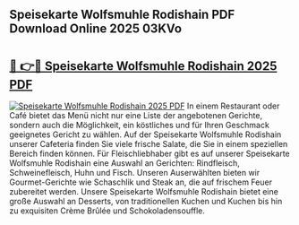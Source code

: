 ## Speisekarte Wolfsmuhle Rodishain PDF Download Online 2025 03KVo

# <h2><a href="http://gcafsv.nevu.top/?p=Speisekarte+Wolfsmuhle+Rodishain">🔗 👉🔴 Speisekarte Wolfsmuhle Rodishain 2025 PDF</a></h2>

[![Speisekarte Wolfsmuhle Rodishain 2025 PDF](https://i.imgur.com/dBaPXMq.png)](http://gcafsv.nevu.top/?p=Speisekarte+Wolfsmuhle+Rodishain)
In einem Restaurant oder Café bietet das Menü nicht nur eine Liste der angebotenen Gerichte, sondern auch die Möglichkeit, ein köstliches und für Ihren Geschmack geeignetes Gericht zu wählen. Auf der Speisekarte Wolfsmuhle Rodishain unserer Cafeteria finden Sie viele frische Salate, die Sie in einem speziellen Bereich finden können. Für Fleischliebhaber gibt es auf unserer Speisekarte Wolfsmuhle Rodishain eine Auswahl an Gerichten: Rindfleisch, Schweinefleisch, Huhn und Fisch. Unseren Auserwählten bieten wir Gourmet-Gerichte wie Schaschlik und Steak an, die auf frischem Feuer zubereitet werden. Unsere Speisekarte Wolfsmuhle Rodishain bietet eine große Auswahl an Desserts, von traditionellen Kuchen und Kuchen bis hin zu exquisiten Crème Brûlée und Schokoladensouffle.
